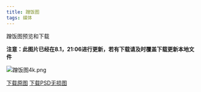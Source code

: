 ```yaml
---
title: 蹭饭图
tags: 媒体
---
```


蹭饭图预览和下载

<!--more-->

**注意：此图片已经在8.1，21:06进行更新，若有下载请及时覆盖下载更新本地文件**

![蹭饭图4k.png](https://github.com/Techy-Wu/videos/releases/download/0.1/4k.png)


[下载原图](https://github.com/Techy-Wu/videos/releases/download/0.1/4k.png)
[下载PSD无损图](https://github.com/Techy-Wu/videos/releases/download/0.1/4k.psd)

